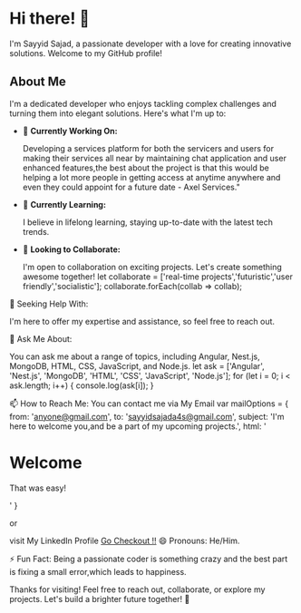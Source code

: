 # Hi there! 👋

I'm Sayyid Sajad, a passionate developer with a love for creating innovative solutions. Welcome to my GitHub profile!

## About Me

I'm a dedicated developer who enjoys tackling complex challenges and turning them into elegant solutions. Here's what I'm up to:

- 🔭 **Currently Working On:**  

  Developing a services platform for both the servicers and users for making their services all near by maintaining chat application and user enhanced features,the best about the project is that this would be helping a lot more people in getting access at anytime anywhere and even they could appoint for a future date - Axel Services."

- 🌱 **Currently Learning:**  

  I believe in lifelong learning, staying up-to-date with the latest tech trends.

- 👯 **Looking to Collaborate:**  

  I'm open to collaboration on exciting projects. Let's create something awesome together!
  let collaborate = ['real-time projects','futuristic','user friendly','socialistic'];
  collaborate.forEach(collab => collab);

🤔 Seeking Help With:

I'm here to offer my expertise and assistance, so feel free to reach out.

💬 Ask Me About:

You can ask me about a range of topics, including Angular, Nest.js, MongoDB, HTML, CSS, JavaScript, and Node.js.
let ask = ['Angular', 'Nest.js', 'MongoDB', 'HTML', 'CSS', 'JavaScript', 'Node.js'];
for (let i = 0; i < ask.length; i++) {
  console.log(ask[i]);
}

📫 How to Reach Me:
You can contact me via My Email
 var mailOptions = {
  from: 'anyone@gmail.com',
  to: 'sayyidsajada4s@gmail.com',
  subject: 'I'm here to welcome you,and be a part of my upcoming projects.',
  html: '<h1>Welcome</h1><p>That was easy!</p>'
}

or

visit My LinkedIn Profile
<a href="https://www.linkedin.com/in/sayyidsajadottakath/">Go Checkout !!</a>
😄 Pronouns:
He/Him.

⚡ Fun Fact:
Being a passionate coder is something crazy and the best part is fixing a small error,which leads to happiness.

Thanks for visiting! Feel free to reach out, collaborate, or explore my projects. Let's build a brighter future together! 🚀
